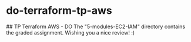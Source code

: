# do-terraform-tp-aws
## TP Terraform AWS - DO
The "5-modules-EC2-IAM" directory contains the graded assignment.
Wishing you a nice review! :)